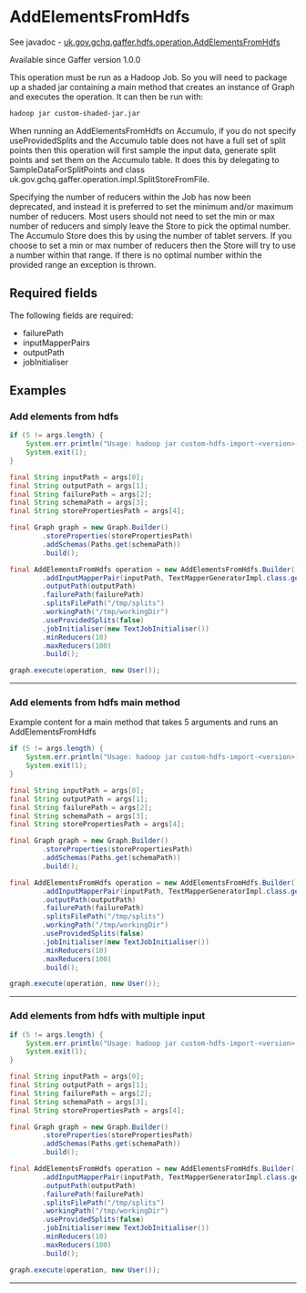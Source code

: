 # AddElementsFromHdfs
See javadoc - [uk.gov.gchq.gaffer.hdfs.operation.AddElementsFromHdfs](ref://../../javadoc/gaffer/uk/gov/gchq/gaffer/hdfs/operation/AddElementsFromHdfs.html)

Available since Gaffer version 1.0.0

This operation must be run as a Hadoop Job. So you will need to package up a shaded jar containing a main method that creates an instance of Graph and executes the operation. It can then be run with: 

```bash
hadoop jar custom-shaded-jar.jar
```

When running an AddElementsFromHdfs on Accumulo, if you do not specify useProvidedSplits and the Accumulo table does not have a full set of split points then this operation will first sample the input data, generate split points and set them on the Accumulo table. It does this by delegating to SampleDataForSplitPoints and class uk.gov.gchq.gaffer.operation.impl.SplitStoreFromFile.

Specifying the number of reducers within the Job has now been deprecated, and instead it is preferred to set the minimum and/or maximum number of reducers. Most users should not need to set the min or max number of reducers and simply leave the Store to pick the optimal number. The Accumulo Store does this by using the number of tablet servers. If you choose to set a min or max number of reducers then the Store will try to use a number within that range. If there is no optimal number within the provided range an exception is thrown.

## Required fields
The following fields are required: 
- failurePath
- inputMapperPairs
- outputPath
- jobInitialiser


## Examples

### Add elements from hdfs



```java
if (5 != args.length) {
    System.err.println("Usage: hadoop jar custom-hdfs-import-<version>-shaded.jar <inputPath> <outputPath> <failurePath> <schemaPath> <storePropertiesPath>");
    System.exit(1);
}

final String inputPath = args[0];
final String outputPath = args[1];
final String failurePath = args[2];
final String schemaPath = args[3];
final String storePropertiesPath = args[4];

final Graph graph = new Graph.Builder()
        .storeProperties(storePropertiesPath)
        .addSchemas(Paths.get(schemaPath))
        .build();

final AddElementsFromHdfs operation = new AddElementsFromHdfs.Builder()
        .addInputMapperPair(inputPath, TextMapperGeneratorImpl.class.getName())
        .outputPath(outputPath)
        .failurePath(failurePath)
        .splitsFilePath("/tmp/splits")
        .workingPath("/tmp/workingDir")
        .useProvidedSplits(false)
        .jobInitialiser(new TextJobInitialiser())
        .minReducers(10)
        .maxReducers(100)
        .build();

graph.execute(operation, new User());
```

-----------------------------------------------

### Add elements from hdfs main method

Example content for a main method that takes 5 arguments and runs an AddElementsFromHdfs



```java
if (5 != args.length) {
    System.err.println("Usage: hadoop jar custom-hdfs-import-<version>-shaded.jar <inputPath> <outputPath> <failurePath> <schemaPath> <storePropertiesPath>");
    System.exit(1);
}

final String inputPath = args[0];
final String outputPath = args[1];
final String failurePath = args[2];
final String schemaPath = args[3];
final String storePropertiesPath = args[4];

final Graph graph = new Graph.Builder()
        .storeProperties(storePropertiesPath)
        .addSchemas(Paths.get(schemaPath))
        .build();

final AddElementsFromHdfs operation = new AddElementsFromHdfs.Builder()
        .addInputMapperPair(inputPath, TextMapperGeneratorImpl.class.getName())
        .outputPath(outputPath)
        .failurePath(failurePath)
        .splitsFilePath("/tmp/splits")
        .workingPath("/tmp/workingDir")
        .useProvidedSplits(false)
        .jobInitialiser(new TextJobInitialiser())
        .minReducers(10)
        .maxReducers(100)
        .build();

graph.execute(operation, new User());
```

-----------------------------------------------

### Add elements from hdfs with multiple input



```java
if (5 != args.length) {
    System.err.println("Usage: hadoop jar custom-hdfs-import-<version>-shaded.jar <inputPath> <outputPath> <failurePath> <schemaPath> <storePropertiesPath>");
    System.exit(1);
}

final String inputPath = args[0];
final String outputPath = args[1];
final String failurePath = args[2];
final String schemaPath = args[3];
final String storePropertiesPath = args[4];

final Graph graph = new Graph.Builder()
        .storeProperties(storePropertiesPath)
        .addSchemas(Paths.get(schemaPath))
        .build();

final AddElementsFromHdfs operation = new AddElementsFromHdfs.Builder()
        .addInputMapperPair(inputPath, TextMapperGeneratorImpl.class.getName())
        .outputPath(outputPath)
        .failurePath(failurePath)
        .splitsFilePath("/tmp/splits")
        .workingPath("/tmp/workingDir")
        .useProvidedSplits(false)
        .jobInitialiser(new TextJobInitialiser())
        .minReducers(10)
        .maxReducers(100)
        .build();

graph.execute(operation, new User());
```

-----------------------------------------------

